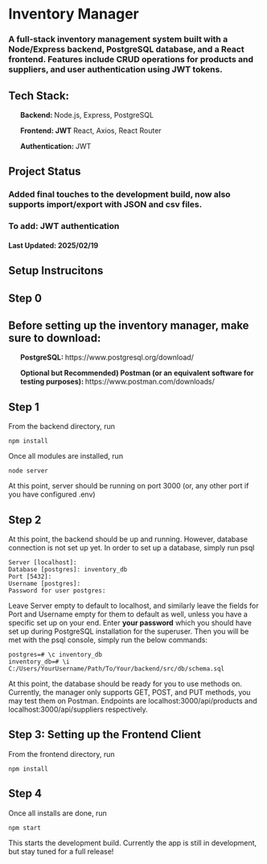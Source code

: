 <h1>Inventory Manager</h1>
<h3>A full-stack inventory management system built with a Node/Express backend, PostgreSQL database, and a React frontend. Features include CRUD operations for products and suppliers, and user authentication using JWT tokens.</h3>

<h2><b>Tech Stack:</b></h2>
<ul><b>Backend: </b> Node.js, Express, PostgreSQL</ul>
<ul><b>Frontend: JWT</b> React, Axios, React Router  </ul>
<ul><b>Authentication: </b> JWT</ul>

<h2>Project Status</h2>
<h3>Added final touches to the development build, now also supports import/export with JSON and csv files.</h3>
<h3>To add: JWT authentication</h3>
<h4>Last Updated: 2025/02/19</h4>



<h2>Setup Instrucitons</h2>

<h2>Step 0</h2>
<h2>Before setting up the inventory manager, make sure to download:</h2>
<ul><b>PostgreSQL: </b>https://www.postgresql.org/download/</ul>
<ul><b>Optional but Recommended) Postman (or an equivalent software for testing purposes): </b>https://www.postman.com/downloads/</ul>

<h2>Step 1</h2>
From the backend directory, run

```console
npm install
```
Once all modules are installed, run
```console
node server
```
At this point, server should be running on port 3000 (or, any other port if you have configured .env)
<h2>Step 2</h2>
At this point, the backend should be up and running. However, database connection is not set up yet. In order to set up a database, simply run psql

```console
Server [localhost]:
Database [postgres]: inventory_db
Port [5432]:
Username [postgres]:
Password for user postgres:
```

Leave Server empty to default to localhost, and similarly leave the fields for Port and Username empty for them to default as well, unless you have a specific set up on your end.
Enter <b>your password</b> which you should have set up during PostgreSQL installation for the superuser.
Then you will be met with the psql console, simply run the below commands:
```
postgres=# \c inventory_db
inventory_db=# \i C:/Users/YourUsername/Path/To/Your/backend/src/db/schema.sql
```
At this point, the database should be ready for you to use methods on.
Currently, the manager only supports GET, POST, and PUT methods, you may test them on Postman.
Endpoints are localhost:3000/api/products and localhost:3000/api/suppliers respectively.

<h2>Step 3: Setting up the Frontend Client</h2>
From the frontend directory, run

```console
npm install
```


<h2>Step 4</h2>
Once all installs are done, run

```console
npm start
```

This starts the development build. Currently the app is still in development, but stay tuned for a full release!


